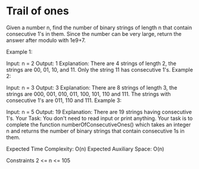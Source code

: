 # Trail of ones

Given a number n, find the number of binary strings of length n that contain consecutive 1's in them. Since the number can be very large, return the answer after modulo with 1e9+7.

Example 1:

Input: n = 2
Output: 1
Explanation: There are 4 strings of length 2, the strings are 00, 01, 10, and 11. Only the string 11 has consecutive 1's.
Example 2:

Input: n = 3
Output: 3
Explanation: There are 8 strings of length 3, the strings are 000, 001, 010, 011, 100, 101, 110 and 111.  The strings with consecutive 1's are 011, 110 and 111.
Example 3:

Input: n = 5
Output: 19
Explanation: There are 19 strings having consecutive 1's.
Your Task:
You don't need to read input or print anything. Your task is to complete the function numberOfConsecutiveOnes() which takes an integer n and returns the number of binary strings that contain consecutive 1s in them.

Expected Time Complexity: O(n)
Expected Auxiliary Space: O(n)

Constraints
2 <= n <= 105